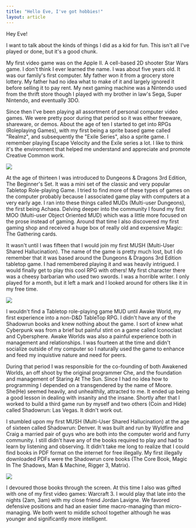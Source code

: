 ```yaml
---
title: "Hello Eve, I've got hobbies!"
layout: article
---
```


Hey Eve!

I want to talk about the kinds of things I did as a kid for fun. This isn't all I've played or done, but it's a good chunk.

My first video game was on the Apple II. A cell-based 2D shooter Star Wars game. I don't think I ever learned the name. I was about five years old. It was our family's first computer. My father won it from a grocery store lottery. My father had no idea what to make of it and largely ignored it before selling it to pay rent. My next gaming machine was a Nintendo used from the thrift store though I played with my brother in law's Sega, Super Nintendo, and eventually 3DO.

Since then I've been playing all assortment of personal computer video games. We were pretty poor during that period so it was either freeware, shareware, or demos. About the age of ten I started to get into RPGs (Roleplaying Games), with my first being a sprite based game called "Realmz", and subsequently the "Exile Series", also a sprite game. I remember playing Escape Velocity and the Exile series a lot. I like to think it's the environment that helped me understand and appreciate and promote Creative Common work.

![](http://ecx.images-amazon.com/images/I/615ml39TfIL._SS500_.jpg)

At the age of thirteen I was introduced to Dungeons & Dragons 3rd Edition, The Beginner's Set. It was a mini set of the classic and very popular Tabletop Role-playing Game. I tried to find more of these types of games on the computer probably because I associated game play with computers at a very early age. I ran into these things called MUDs (Multi-user Dungeons), the first being Achaea. Delving deeper into the community I found my first MOO (Multi-user Object Oriented MUD) which was a little more focused on the prose instead of gaming. Around that time I also discovered my first gaming shop and received a huge box of really old and expensive Magic: The Gathering cards.

It wasn't until I was fifteen that I would join my first MUSH (Multi-User Shared Hallucination). The name of the game is pretty much lost, but I do remember that it was based around the Dungeons & Dragons 3rd Edition tabletop game. I had remembered playing it and was heavily intrigued. I would finally get to play this cool RPG with others! My first character there was a cheesy barbarian who used two swords. I was a horrible writer. I only played for a month, but it left a mark and I looked around for others like it in my free time.

![](http://www.examiner.com/images/blog/wysiwyg/image/roleplaying.jpg)

I wouldn't find a Tabletop role-playing game MUD until Awake World, my first experience into a non-D&D TableTop RPG. I didn't have any of the Shadowrun books and knew nothing about the game. I sort of knew what Cyberpunk was from a brief but painful stint on a game called Iconoclast and Cybersphere. Awake Worlds was also a painful experience both in management and relationships. I was fourteen at the time and didn't socialize outside of my computer so I naturally used the game to enhance and feed my inquistive nature and need for peers.

During that period I was responsible for the co-founding of both Awakened Worlds, an off shoot by the original programmer Che, and the foundation and management of Staring At The Sun. Since I had no idea how to programming I depended on a transgendered by the name of Moore. She(He) seemed heavily, and unhealthily, attracted to me. It ended up being a good lesson in dealing with insanity and the insane. Shortly after that I worked to build a third game run by myself and two others (Coin and Hide) called Shadowrun: Las Vegas. It didn't work out.

I stumbled upon my first MUSH (Multi-User Shared Hallucination) at the age of sixteen called Shadowrun: Denver. It was built and run by Wyldfire and Craig a married pair of guys who are both into the computer world and furry community. I still didn't have any of the books required to play and had to learn by listening and observing. It didn't take me long to realize that I could find books in PDF format on the internet for free illegally. My first illegally downloaded PDFs were the Shadowrun core books (The Core Book, Magic In The Shadows, Man & Machine, Rigger 3, Matrix).

![](http://upload.wikimedia.org/wikipedia/en/6/6f/Shadowrun3.jpg)

I devoured those books through the screen. At this time I also was gifted with one of my first video games: Warcraft 3. I would play that late into the nights (2am, 3am) with my close friend Jordan Lavigne. We favored defensive positions and had an easier time macro-managing than micro-managing. We both went to middle school together although he was younger and significantly more intelligent.
